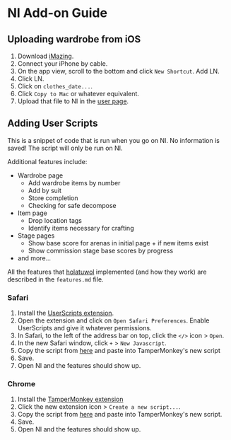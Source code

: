 # NI Add-on Guide

## Uploading wardrobe from iOS
1. Download [iMazing](https://imazing.com).
2. Connect your iPhone by cable.
3. On the app view, scroll to the bottom and click `New Shortcut`. Add LN.
4. Click LN.
5. Click on `clothes_date...`.
6. Click `Copy to Mac` or whatever equivalent.
7. Upload that file to NI in the [user page](https://my.nikkis.info/user/ln).

## Adding User Scripts
This is a snippet of code that is run when you go on NI. No information is saved! The script will only be run on NI.

Additional features include:
* Wardrobe page
  * Add wardrobe items by number
  * Add by suit
  * Store completion
  * Checking for safe decompose
* Item page
  * Drop location tags
  * Identify items necessary for crafting
* Stage pages
  * Show base score for arenas in initial page + if new items exist
  * Show commission stage base scores by progress
* and more...

All the features that [holatuwol](https://github.com/holatuwol/myni-userscript) implemented (and how they work) are described in the `features.md` file.

### Safari
1. Install the [UserScripts extension](https://apps.apple.com/us/app/userscripts/id1463298887?mt=12).
2. Open the extension and click on `Open Safari Preferences`. Enable UserScripts and give it whatever permissions.
3. In Safari, to the left of the address bar on top, click the `</>` icon > `Open`.
4. In the new Safari window, click `+` > `New Javascript`.
5. Copy the script from [here](https://openuserjs.org/scripts/holatuwol/Nikkis_Info_Add_By_Number/source) and paste into TamperMonkey's new script
6. Save.
7. Open NI and the features should show up.

### Chrome
1. Install the [TamperMonkey extension](https://chrome.google.com/webstore/detail/tampermonkey/dhdgffkkebhmkfjojejmpbldmpobfkfo?hl=en)
2. Click the new extension icon > `Create a new script...`.
3. Copy the script from [here](https://openuserjs.org/scripts/holatuwol/Nikkis_Info_Add_By_Number/source) and paste into TamperMonkey's new script.
4. Save.
5. Open NI and the features should show up.